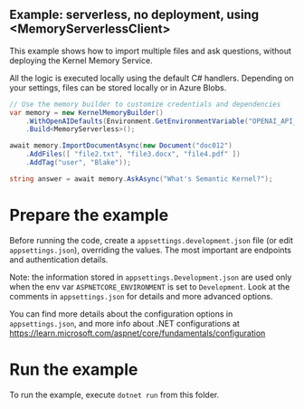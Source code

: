 ## Example: serverless, no deployment, using \<MemoryServerlessClient>

This example shows how to import multiple files and ask questions, without
deploying the Kernel Memory Service.

All the logic is executed locally using the default C# handlers. Depending
on your settings, files can be stored locally or in Azure Blobs.

```csharp
// Use the memory builder to customize credentials and dependencies
var memory = new KernelMemoryBuilder()
    .WithOpenAIDefaults(Environment.GetEnvironmentVariable("OPENAI_API_KEY"))
    .Build<MemoryServerless>();

await memory.ImportDocumentAsync(new Document("doc012")
    .AddFiles([ "file2.txt", "file3.docx", "file4.pdf" ])
    .AddTag("user", "Blake"));

string answer = await memory.AskAsync("What's Semantic Kernel?");
```

# Prepare the example

Before running the code, create a `appsettings.development.json` file (or edit `appsettings.json`),
overriding the values. The most important are endpoints and authentication details.

Note: the information stored in `appsettings.Development.json` are used only when
the env var `ASPNETCORE_ENVIRONMENT` is set to `Development`. Look at the
comments in `appsettings.json` for details and more advanced options.

You can find more details about the configuration options in `appsettings.json`,
and more info about .NET configurations at
https://learn.microsoft.com/aspnet/core/fundamentals/configuration

# Run the example

To run the example, execute `dotnet run` from this folder.